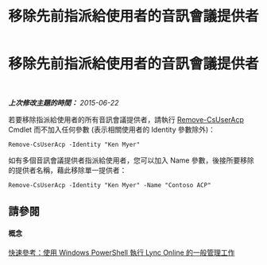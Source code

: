 ﻿---
title: 移除先前指派給使用者的音訊會議提供者
TOCTitle: 移除先前指派給使用者的音訊會議提供者
ms:assetid: 85d59e6c-d646-4908-9767-adb48763f6de
ms:mtpsurl: https://technet.microsoft.com/zh-tw/library/Dn362808(v=OCS.15)
ms:contentKeyID: 56269111
ms.date: 08/10/2015
mtps_version: v=OCS.15
ms.translationtype: HT
---

# 移除先前指派給使用者的音訊會議提供者

 

_**上次修改主題的時間：** 2015-06-22_

若要移除指派給使用者的所有音訊會議提供者，請執行 [Remove-CsUserAcp](remove-csuseracp.md) Cmdlet 而不加入任何參數 (表示相關使用者的 Identity 參數除外)：

    Remove-CsUserAcp -Identity "Ken Myer"

如有多個音訊會議提供者指派給使用者，您可以加入 Name 參數，後接所要移除的提供者名稱，藉此移除單一提供者：

    Remove-CsUserAcp -Identity "Ken Myer" -Name "Contoso ACP"

## 請參閱

#### 概念

[快速參考：使用 Windows PowerShell 執行 Lync Online 的一般管理工作](quick-reference-using-windows-powershell-to-do-common-skype-for-business-online-management-tasks.md)

